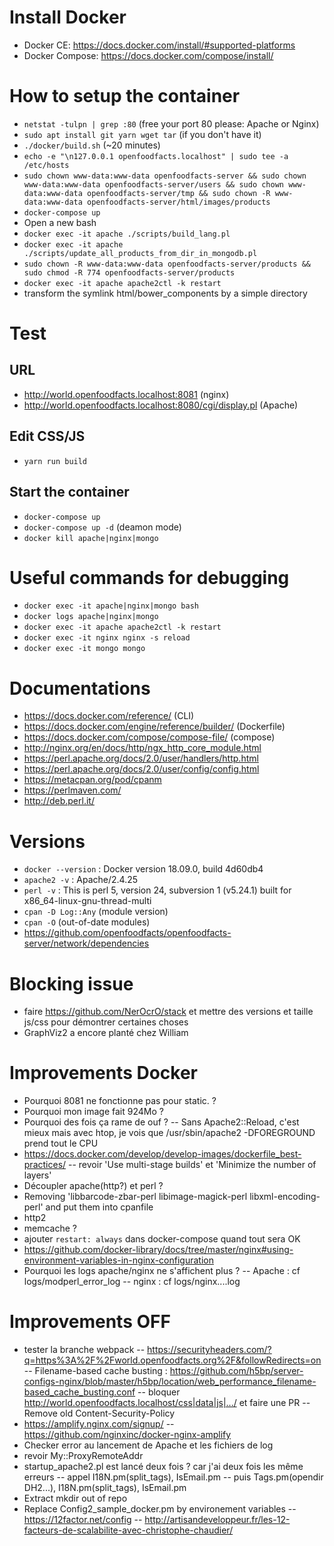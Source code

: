 # Install Docker

- Docker CE: https://docs.docker.com/install/#supported-platforms
- Docker Compose: https://docs.docker.com/compose/install/

# How to setup the container

- `netstat -tulpn | grep :80` (free your port 80 please: Apache or Nginx)
- `sudo apt install git yarn wget tar` (if you don't have it)
- `./docker/build.sh` (~20 minutes)
- `echo -e "\n127.0.0.1 openfoodfacts.localhost" | sudo tee -a /etc/hosts`
- `sudo chown www-data:www-data openfoodfacts-server && sudo chown www-data:www-data openfoodfacts-server/users && sudo chown www-data:www-data openfoodfacts-server/tmp && sudo chown -R www-data:www-data openfoodfacts-server/html/images/products`
- `docker-compose up`
- Open a new bash
- `docker exec -it apache ./scripts/build_lang.pl`
- `docker exec -it apache ./scripts/update_all_products_from_dir_in_mongodb.pl`
- `sudo chown -R www-data:www-data openfoodfacts-server/products && sudo chmod -R 774 openfoodfacts-server/products`
- `docker exec -it apache apache2ctl -k restart`
- transform the symlink html/bower_components by a simple directory

# Test

## URL

- http://world.openfoodfacts.localhost:8081 (nginx)
- http://world.openfoodfacts.localhost:8080/cgi/display.pl (Apache)

## Edit CSS/JS

- `yarn run build`

## Start the container

- `docker-compose up`
- `docker-compose up -d` (deamon mode)
- `docker kill apache|nginx|mongo`

# Useful commands for debugging

- `docker exec -it apache|nginx|mongo bash`
- `docker logs apache|nginx|mongo`
- `docker exec -it apache apache2ctl -k restart`
- `docker exec -it nginx nginx -s reload`
- `docker exec -it mongo mongo`

# Documentations

- https://docs.docker.com/reference/ (CLI)
- https://docs.docker.com/engine/reference/builder/ (Dockerfile)
- https://docs.docker.com/compose/compose-file/ (compose)
- http://nginx.org/en/docs/http/ngx_http_core_module.html
- https://perl.apache.org/docs/2.0/user/handlers/http.html
- https://perl.apache.org/docs/2.0/user/config/config.html
- https://metacpan.org/pod/cpanm
- https://perlmaven.com/
- http://deb.perl.it/

# Versions

- `docker --version` : Docker version 18.09.0, build 4d60db4
- `apache2 -v` : Apache/2.4.25
- `perl -v` : This is perl 5, version 24, subversion 1 (v5.24.1) built for x86_64-linux-gnu-thread-multi
- `cpan -D Log::Any` (module version)
- `cpan -O` (out-of-date modules)
- https://github.com/openfoodfacts/openfoodfacts-server/network/dependencies  

# Blocking issue

- faire https://github.com/NerOcrO/stack et mettre des versions et taille js/css pour démontrer certaines choses
- GraphViz2 a encore planté chez William

# Improvements Docker

- Pourquoi 8081 ne fonctionne pas pour static. ?
- Pourquoi mon image fait 924Mo ?
- Pourquoi des fois ça rame de ouf ?
-- Sans Apache2::Reload, c'est mieux mais avec htop, je vois que /usr/sbin/apache2 -DFOREGROUND prend tout le CPU
- https://docs.docker.com/develop/develop-images/dockerfile_best-practices/
-- revoir 'Use multi-stage builds' et 'Minimize the number of layers'
- Découpler apache(http?) et perl ?
- Removing 'libbarcode-zbar-perl libimage-magick-perl libxml-encoding-perl' and put them into cpanfile
- http2
- memcache ?
- ajouter `restart: always` dans docker-compose quand tout sera OK
- https://github.com/docker-library/docs/tree/master/nginx#using-environment-variables-in-nginx-configuration
- Pourquoi les logs apache/nginx ne s'affichent plus ?
-- Apache : cf logs/modperl_error_log
-- nginx : cf logs/nginx....log

# Improvements OFF

- tester la branche webpack
-- https://securityheaders.com/?q=https%3A%2F%2Fworld.openfoodfacts.org%2F&followRedirects=on
-- Filename-based cache busting : https://github.com/h5bp/server-configs-nginx/blob/master/h5bp/location/web_performance_filename-based_cache_busting.conf
-- bloquer http://world.openfoodfacts.localhost/css|data|js|.../ et faire une PR
-- Remove old Content-Security-Policy
- https://amplify.nginx.com/signup/
-- https://github.com/nginxinc/docker-nginx-amplify
- Checker error au lancement de Apache et les fichiers de log
- revoir My::ProxyRemoteAddr
- startup_apache2.pl est lancé deux fois ? car j'ai deux fois les même erreurs
-- appel I18N.pm(split_tags), IsEmail.pm
-- puis Tags.pm(opendir DH2...), I18N.pm(split_tags), IsEmail.pm
- Extract mkdir out of repo
- Replace Config2_sample_docker.pm by environement variables
-- https://12factor.net/config
-- http://artisandeveloppeur.fr/les-12-facteurs-de-scalabilite-avec-christophe-chaudier/
